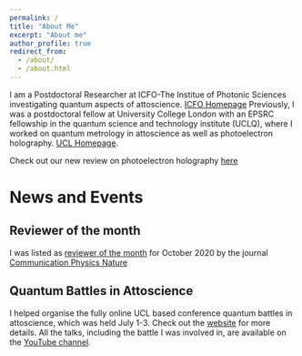 ```yaml
---
permalink: /
title: "About Me"
excerpt: "About me"
author_profile: true
redirect_from:
  - /about/
  - /about.html
---
```

I am a Postdoctoral Researcher at ICFO-The Institue of Photonic Sciences investigating quantum aspects of attoscience. [ICFO Homepage](https://www.icfo.es/lang/about-icfo/people/people_details?people_id=1865)
Previously, I was a postdoctoral fellow at University College London with an EPSRC fellowship in the quantum science and technology institute (UCLQ), where I worked on quantum metrology in attoscience as well as photoelectron holography. [UCL Homepage](https://iris.ucl.ac.uk/iris/browse/profile?upi=ASAMA74).



Check out our new review on photoelectron holography [here](https://iopscience.iop.org/article/10.1088/1361-6633/ab5c91)


News and Events
=================

Reviewer of the month
------------------------------
I was listed as [reviewer of the month](https://www.nature.com/commsphys/referees/outstanding-referees) for October 2020 by the journal [Communication Physics Nature](https://www.nature.com/commsphys/)

Quantum Battles in Attoscience
------------------------------
I helped organise the fully online UCL based conference quantum battles in attoscience, which was held July 1-3. Check out the [website](https://www.quantumbattles.com/)
for more details. All the talks, including the battle I was involved in, are available on the [YouTube channel](https://www.youtube.com/channel/UCBg-O7WZ8gZLBb6jTWn-McA/featured).
